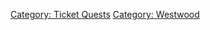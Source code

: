 [Category: Ticket Quests](Category:_Ticket_Quests "wikilink") [Category:
Westwood](Category:_Westwood "wikilink")
